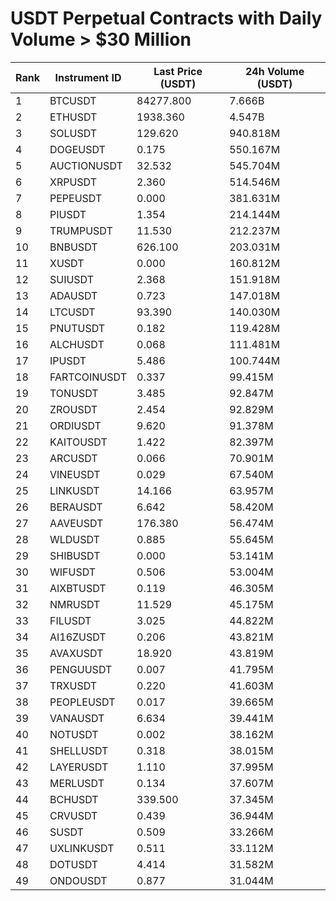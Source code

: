 # USDT Perpetual Contracts with Daily Volume > $30 Million

| Rank | Instrument ID | Last Price (USDT) | 24h Volume (USDT) |
|------|---------------|-------------------|-------------------|
| 1 | BTCUSDT | 84277.800 | 7.666B |
| 2 | ETHUSDT | 1938.360 | 4.547B |
| 3 | SOLUSDT | 129.620 | 940.818M |
| 4 | DOGEUSDT | 0.175 | 550.167M |
| 5 | AUCTIONUSDT | 32.532 | 545.704M |
| 6 | XRPUSDT | 2.360 | 514.546M |
| 7 | PEPEUSDT | 0.000 | 381.631M |
| 8 | PIUSDT | 1.354 | 214.144M |
| 9 | TRUMPUSDT | 11.530 | 212.237M |
| 10 | BNBUSDT | 626.100 | 203.031M |
| 11 | XUSDT | 0.000 | 160.812M |
| 12 | SUIUSDT | 2.368 | 151.918M |
| 13 | ADAUSDT | 0.723 | 147.018M |
| 14 | LTCUSDT | 93.390 | 140.030M |
| 15 | PNUTUSDT | 0.182 | 119.428M |
| 16 | ALCHUSDT | 0.068 | 111.481M |
| 17 | IPUSDT | 5.486 | 100.744M |
| 18 | FARTCOINUSDT | 0.337 | 99.415M |
| 19 | TONUSDT | 3.485 | 92.847M |
| 20 | ZROUSDT | 2.454 | 92.829M |
| 21 | ORDIUSDT | 9.620 | 91.378M |
| 22 | KAITOUSDT | 1.422 | 82.397M |
| 23 | ARCUSDT | 0.066 | 70.901M |
| 24 | VINEUSDT | 0.029 | 67.540M |
| 25 | LINKUSDT | 14.166 | 63.957M |
| 26 | BERAUSDT | 6.642 | 58.420M |
| 27 | AAVEUSDT | 176.380 | 56.474M |
| 28 | WLDUSDT | 0.885 | 55.645M |
| 29 | SHIBUSDT | 0.000 | 53.141M |
| 30 | WIFUSDT | 0.506 | 53.004M |
| 31 | AIXBTUSDT | 0.119 | 46.305M |
| 32 | NMRUSDT | 11.529 | 45.175M |
| 33 | FILUSDT | 3.025 | 44.822M |
| 34 | AI16ZUSDT | 0.206 | 43.821M |
| 35 | AVAXUSDT | 18.920 | 43.819M |
| 36 | PENGUUSDT | 0.007 | 41.795M |
| 37 | TRXUSDT | 0.220 | 41.603M |
| 38 | PEOPLEUSDT | 0.017 | 39.665M |
| 39 | VANAUSDT | 6.634 | 39.441M |
| 40 | NOTUSDT | 0.002 | 38.162M |
| 41 | SHELLUSDT | 0.318 | 38.015M |
| 42 | LAYERUSDT | 1.110 | 37.995M |
| 43 | MERLUSDT | 0.134 | 37.607M |
| 44 | BCHUSDT | 339.500 | 37.345M |
| 45 | CRVUSDT | 0.439 | 36.944M |
| 46 | SUSDT | 0.509 | 33.266M |
| 47 | UXLINKUSDT | 0.511 | 33.112M |
| 48 | DOTUSDT | 4.414 | 31.582M |
| 49 | ONDOUSDT | 0.877 | 31.044M |
